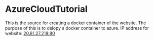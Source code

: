# AzureCloudTutorial
This is the source for creating a docker container of the website. The purpose of this is to delopy a docker container to azure.
IP address for website: <a href=20.81.27.218:80>20.81.27.218:80</a>
